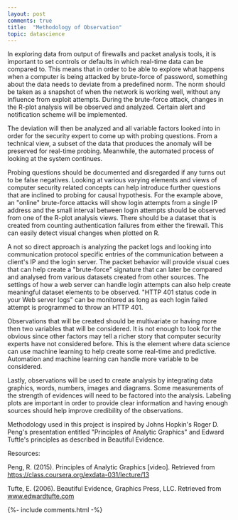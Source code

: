 ```yaml
---
layout: post
comments: true
title:  "Methodology of Observation"
topic: datascience
---
```


In exploring data from output of firewalls and packet analysis tools, it is important to set controls or defaults in which real-time data can be compared to. This means that in order to be able to explore what happens when a computer is being attacked by brute-force of password, something about the data needs to deviate from a predefined norm. The norm should be taken as a snapshot of when the network is working well, without any influence from exploit attempts. During the brute-force attack, changes in the R-plot analysis will be observed and analyzed. Certain alert and notification scheme will be implemented.

The deviation will then be analyzed and all variable factors looked into in order for the security expert to come up with probing questions. From a technical view, a subset of the data that produces the anomaly will be preserved for real-time probing. Meanwhile, the automated process of looking at the system continues.

Probing questions should be documented and disregarded if any turns out to be false negatives. Looking at various varying elements and views of computer security related concepts can help introduce further questions that are inclined to probing for causal hypothesis. For the example above, an "online" brute-force attacks will show login attempts from a single IP address and the small interval between login attempts should be observed from one of the R-plot analysis views. There should be a dataset that is created from counting authentication failures from either the firewall. This can easily detect visual changes when plotted on R.

A not so direct approach is analyzing the packet logs and looking into communication protocol specific entries of the communication between a client's IP and the login server. The packet behavior will provide visual cues that can help create a "brute-force" signature that can later be compared and analysed from various datasets created from other sources. The settings of how a web server can handle login attempts can also help create meaningful dataset elements to be observed. "HTTP 401 status code in your Web server logs" can be monitored as long as each login failed attempt is programmed to throw an HTTP 401.

Observations that will be created should be multivariate or having more then two variables that will be considered. It is not enough to look for the obvious since other factors may tell a richer story that computer security experts have not considered before. This is the element where data science can use machine learning to help create some real-time and predictive. Automation and machine learning can handle more variable to be considered.

Lastly, observations will be used to create analysis by integrating data graphics, words, numbers, images and diagrams. Some measurements of the strength of evidences will need to be factored into the analysis. Labeling plots are important in order to provide clear information and having enough sources should help improve credibility of the observations.

Methodology used in this project is inspired by Johns Hopkin's Roger D. Peng's presentation entitled "Principles of Analytic Graphics" and Edward Tuftle's principles as described in Beautiful Evidence.

Resources:

Peng, R. (2015). Principles of Analytic Graphics [video]. Retrieved from https://class.coursera.org/exdata-031/lecture/13

Tufte, E. (2006). Beautiful Evidence, Graphics Press, LLC. Retrieved from www.edwardtufte.com

{%- include comments.html -%}